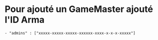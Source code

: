 # Pour ajouté un GameMaster ajouté l'ID Arma
```
- "admins" : ["xxxxx-xxxxx-xxxxx-xxxxxx-xxxx-x-x-x-xxxxx"]
```